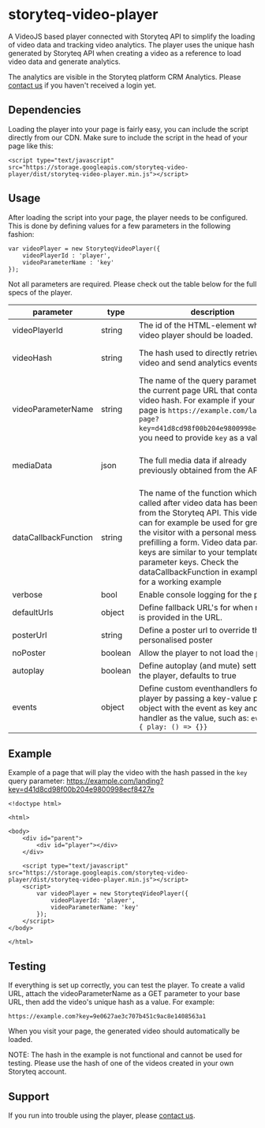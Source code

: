 
# storyteq-video-player
A VideoJS based player connected with Storyteq API to simplify the loading of video data and tracking video analytics. The player uses the unique hash generated by Storyteq API when creating a video as a reference to load video data and generate analytics. 

The analytics are visible in the Storyteq platform CRM Analytics. Please [contact us](mailto:teq@storyteq.com) if you haven't received a login yet.

## Dependencies
Loading the player into your page is fairly easy, you can include the script directly from our CDN. Make sure to include the  script in the head of your page like this:
```
<script type="text/javascript" src="https://storage.googleapis.com/storyteq-video-player/dist/storyteq-video-player.min.js"></script>
```
## Usage
After loading the script into your page, the player needs to be configured. This is done by defining values for a few parameters in the following fashion:

```
var videoPlayer = new StoryteqVideoPlayer({
	videoPlayerId : 'player',
	videoParameterName : 'key'
});
``` 
Not all parameters are required. Please check out the table below for the full specs of the player.

|parameter|type|description|required|
|--|--|--|--|
|videoPlayerId|string|The id of the HTML-element where the video player should be loaded.|yes|
|videoHash|string|The hash used to directly retrieve the video and send analytics events to.|not required if videoParameterName or mediaData is filled|
|videoParameterName|string|The name of the query parameter in the current page URL that contains the video hash. For example if your landing page is `https://example.com/landing-page?key=d41d8cd98f00b204e9800998ecf8427e`, you need to provide `key` as a value.|not required if videoHash or mediaData is filled|
|mediaData|json|The full media data if already previously obtained from the API.|not required if videoHash or videoParameterName is filled|
|dataCallbackFunction|string|The name of the function which is called after video data has been loaded from the Storyteq API. This video data can for example be used for greeting the visitor with a personal message or prefilling a form. Video data parameter keys are similar to your template parameter keys. Check the dataCallbackFunction in example.html for a working example|no|
|verbose|bool|Enable console logging for the player.|no|
|defaultUrls|object|Define fallback URL's for when no hash is provided in the URL.|no|
|posterUrl|string|Define a poster url to override the personalised poster|no|
|noPoster|boolean|Allow the player to not load the poster|no|
|autoplay|boolean|Define autoplay (and mute) settings for the player, defaults to true|no|
|events|object|Define custom eventhandlers for the player by passing a key-value pair object with the event as key and the handler as the value, such as: `events: { play: () => {}}`|no|

## Example
Example of a page that will play the video with the hash passed in the `key` query parameter: https://example.com/landing?key=d41d8cd98f00b204e9800998ecf8427e
```
<!doctype html>

<html>

<body>
    <div id="parent">
        <div id="player"></div>
    </div>

    <script type="text/javascript" src="https://storage.googleapis.com/storyteq-video-player/dist/storyteq-video-player.min.js"></script>
    <script>
        var videoPlayer = new StoryteqVideoPlayer({
            videoPlayerId: 'player',
            videoParameterName: 'key'
        });
    </script>
</body>

</html>
```
## Testing
If everything is set up correctly, you can test the player. To create a valid URL, attach the videoParameterName as a GET parameter to your base URL, then add the video's unique hash as a value. For example:
```
https://example.com?key=9e0627ae3c707b451c9ac8e1408563a1
```
When you visit your page, the generated video should automatically be loaded.

NOTE: The hash in the example is not functional and cannot be used for testing. Please use the hash of one of the videos created in your own Storyteq account.
## Support
If you run into trouble using the player, please [contact us](mailto:teq@storyteq.com).
